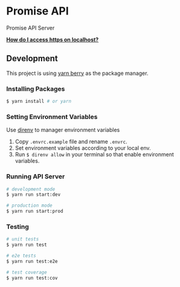 # Promise API

Promise API Server

**[How do I access https on localhost?](/https/README.md)**

## Development

This project is using [yarn berry](https://github.com/yarnpkg/berry) as the package manager.

### Installing Packages

```bash
$ yarn install # or yarn
```

### Setting Environment Variables

Use [direnv](https://github.com/direnv/direnv) to manager environment variables

1. Copy `.envrc.example` file and rename `.envrc`.
2. Set environment variables according to your local env.
3. Run `$ direnv allow` in your terminal so that enable environment variables.

### Running API Server

```bash
# development mode
$ yarn run start:dev

# production mode
$ yarn run start:prod
```

### Testing

```bash
# unit tests
$ yarn run test

# e2e tests
$ yarn run test:e2e

# test coverage
$ yarn run test:cov
```
